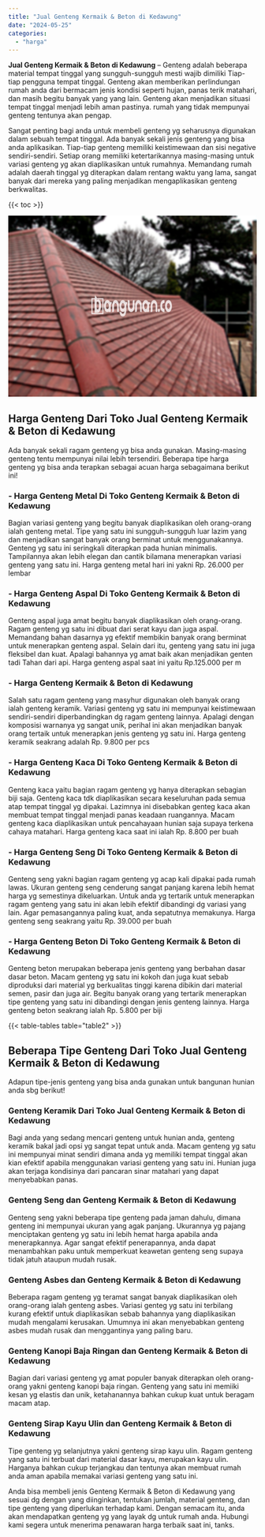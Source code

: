 ```yaml
---
title: "Jual Genteng Kermaik & Beton di Kedawung"
date: "2024-05-25"
categories: 
  - "harga"
---
```


**Jual Genteng Kermaik & Beton di Kedawung** – Genteng adalah beberapa material tempat tinggal yang sungguh-sungguh mesti wajib dimiliki Tiap-tiap pengguna tempat tinggal. Genteng akan memberikan perlindungan rumah anda dari bermacam jenis kondisi seperti hujan, panas terik matahari, dan masih begitu banyak yang yang lain. Genteng akan menjadikan situasi tempat tinggal menjadi lebih aman pastinya. rumah yang tidak mempunyai genteng tentunya akan pengap.

Sangat penting bagi anda untuk membeli genteng yg seharusnya digunakan dalam sebuah tempat tinggal. Ada banyak sekali jenis genteng yang bisa anda aplikasikan. Tiap-tiap genteng memiliki keistimewaan dan sisi negative sendiri-sendiri. Setiap orang memiliki ketertarikannya masing-masing untuk variasi genteng yg akan diaplikasikan untuk rumahnya. Memandang rumah adalah daerah tinggal yg diterapkan dalam rentang waktu yang lama, sangat banyak dari mereka yang paling menjadikan mengaplikasikan genteng berkwalitas.

{{< toc >}}

![Jual Genteng Kermaik & Beton di Kedawung](/images/genteng-minimalis-murah05.png)

## Harga Genteng Dari Toko Jual Genteng Kermaik & Beton di Kedawung

Ada banyak sekali ragam genteng yg bisa anda gunakan. Masing-masing genteng tentu mempunyai nilai lebih tersendiri. Beberapa tipe harga genteng yg bisa anda terapkan sebagai acuan harga sebagaimana berikut ini!

### \- Harga Genteng Metal Di Toko Genteng Kermaik & Beton di Kedawung

Bagian variasi genteng yang begitu banyak diaplikasikan oleh orang-orang ialah genteng metal. Tipe yang satu ini sungguh-sungguh luar lazim yang dan menjadikan sangat banyak orang berminat untuk menggunakannya. Genteng yg satu ini seringkali diterapkan pada hunian minimalis. Tampilannya akan lebih elegan dan cantik bilamana menerapkan variasi genteng yang satu ini. Harga genteng metal hari ini yakni Rp. 26.000 per lembar

### \- Harga Genteng Aspal Di Toko Genteng Kermaik & Beton di Kedawung

Genteng aspal juga amat begitu banyak diaplikasikan oleh orang-orang. Ragam genteng yg satu ini dibuat dari serat kayu dan juga aspal. Memandang bahan dasarnya yg efektif membikin banyak orang berminat untuk menerapkan genteng aspal. Selain dari itu, genteng yang satu ini juga fleksibel dan kuat. Apalagi bahannya yg amat baik akan menjadikan genten tadi Tahan dari api. Harga genteng aspal saat ini yaitu Rp.125.000 per m

### \- Harga Genteng Kermaik & Beton di Kedawung

Salah satu ragam genteng yang masyhur digunakan oleh banyak orang ialah genteng keramik. Variasi genteng yg satu ini mempunyai keistimewaan sendiri-sendiri diperbandingkan dg ragam genteng lainnya. Apalagi dengan komposisi warnanya yg sangat unik, perihal ini akan menjadikan banyak orang tertaik untuk menerapkan jenis genteng yg satu ini. Harga genteng keramik seakrang adalah Rp. 9.800 per pcs

### \- Harga Genteng Kaca Di Toko Genteng Kermaik & Beton di Kedawung

Genteng kaca yaitu bagian ragam genteng yg hanya diterapkan sebagian biji saja. Genteng kaca tdk diaplikasikan secara keseluruhan pada semua atap tempat tinggal yg dipakai. Lazimnya ini disebabkan genteg kaca akan membuat tempat tinggal menjadi panas keadaan ruangannya. Macam genteng kaca diaplikasikan untuk pencahayaan hunian saja supaya terkena cahaya matahari. Harga genteng kaca saat ini ialah Rp. 8.800 per buah

### \- Harga Genteng Seng Di Toko Genteng Kermaik & Beton di Kedawung

Genteng seng yakni bagian ragam genteng yg acap kali dipakai pada rumah lawas. Ukuran genteng seng cenderung sangat panjang karena lebih hemat harga yg semestinya dikeluarkan. Untuk anda yg tertarik untuk menerapkan ragam genteng yang satu ini akan lebih efektif dibandingi dg variasi yang lain. Agar pemasangannya paling kuat, anda sepatutnya memakunya. Harga genteng seng seakrang yaitu Rp. 39.000 per buah

### \- Harga Genteng Beton Di Toko Genteng Kermaik & Beton di Kedawung

Genteng beton merupakan beberapa jenis genteng yang berbahan dasar dasar beton. Macam genteng yg satu ini kokoh dan juga kuat sebab diproduksi dari material yg berkualitas tinggi karena dibikin dari material semen, pasir dan juga air. Begitu banyak orang yang tertarik menerapkan tipe genteng yang satu ini dibandingi dengan jenis genteng lainnya. Harga genteng beton seakrang ialah Rp. 5.800 per biji

{{< table-tables table="table2" >}}

## Beberapa Tipe Genteng Dari Toko Jual Genteng Kermaik & Beton di Kedawung

Adapun tipe-jenis genteng yang bisa anda gunakan untuk bangunan hunian anda sbg berikut!

### Genteng Keramik Dari Toko Jual Genteng Kermaik & Beton di Kedawung

Bagi anda yang sedang mencari genteng untuk hunian anda, genteng keramik bakal jadi opsi yg sangat tepat untuk anda. Macam genteng yg satu ini mempunyai minat sendiri dimana anda yg memiliki tempat tinggal akan kian efektif apabila menggunakan variasi genteng yang satu ini. Hunian juga akan terjaga kondisinya dari pancaran sinar matahari yang dapat menyebabkan panas.

### Genteng Seng dan Genteng Kermaik & Beton di Kedawung

Genteng seng yakni beberapa tipe genteng pada jaman dahulu, dimana genteng ini mempunyai ukuran yang agak panjang. Ukurannya yg pajang menciptakan genteng yg satu ini lebih hemat harga apabila anda menerapkannya. Agar sangat efektif penerapannya, anda dapat menambahkan paku untuk memperkuat keawetan genteng seng supaya tidak jatuh ataupun mudah rusak.

### Genteng Asbes dan Genteng Kermaik & Beton di Kedawung

Beberapa ragam genteng yg teramat sangat banyak diaplikasikan oleh orang-orang ialah genteng asbes. Variasi genteg yg satu ini terbilang kurang efektif untuk diaplikasikan sebab bahannya yang diaplikasikan mudah mengalami kerusakan. Umumnya ini akan menyebabkan genteng asbes mudah rusak dan menggantinya yang paling baru.

### Genteng Kanopi Baja Ringan dan Genteng Kermaik & Beton di Kedawung

Bagian dari variasi genteng yg amat populer banyak diterapkan oleh orang-orang yakni genteng kanopi baja ringan. Genteng yang satu ini memiiki kesan yg elastis dan unik, ketahanannya bahkan cukup kuat untuk beragam macam atap.

### Genteng Sirap Kayu Ulin dan Genteng Kermaik & Beton di Kedawung

Tipe genteng yg selanjutnya yakni genteng sirap kayu ulin. Ragam genteng yang satu ini terbuat dari material dasar kayu, merupakan kayu ulin. Harganya bahkan cukup terjangkau dan tentunya akan membuat rumah anda aman apabila memakai variasi genteng yang satu ini.

Anda bisa membeli jenis Genteng Kermaik & Beton di Kedawung yang sesuai dg dengan yang diinginkan, tentukan jumlah, material genteng, dan tipe genteng yang diperlukan terhadap kami. Dengan semacam itu, anda akan mendapatkan genteng yg yang layak dg untuk rumah anda. Hubungi kami segera untuk menerima penawaran harga terbaik saat ini, tanks.
